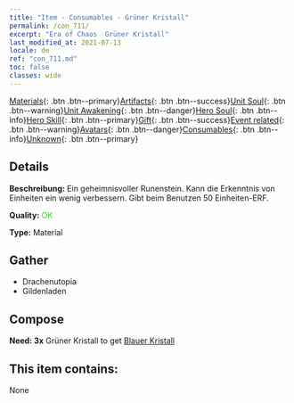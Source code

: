 ```yaml
---
title: "Item - Consumables - Grüner Kristall"
permalink: /con_711/
excerpt: "Era of Chaos  Grüner Kristall"
last_modified_at: 2021-07-13
locale: de
ref: "con_711.md"
toc: false
classes: wide
---
```

 [Materials](/ItemsDE/){: .btn .btn--primary}[Artifacts](/ItemsDE/Artifacts/){: .btn .btn--success}[Unit Soul](/ItemsDE/UnitSoul/){: .btn .btn--warning}[Unit Awakening](/ItemsDE/UnitAwakening/){: .btn .btn--danger}[Hero Soul](/ItemsDE/HeroSoul/){: .btn .btn--info}[Hero Skill](/ItemsDE/HeroSkill/){: .btn .btn--primary}[Gift](/ItemsDE/Gift/){: .btn .btn--success}[Event related](/ItemsDE/Events/){: .btn .btn--warning}[Avatars](/ItemsDE/Avatars/){: .btn .btn--danger}[Consumables](/ItemsDE/Consumables/){: .btn .btn--info}[Unknown](/ItemsDE/Unknown/){: .btn .btn--primary}

## Details
 **Beschreibung:** Ein geheimnisvoller Runenstein. Kann die Erkenntnis von Einheiten ein wenig verbessern. Gibt beim Benutzen 50 Einheiten-ERF.

 **Quality:** <span style="color: #32CD32">OK</span>

 **Type:** Material

## Gather

*    Drachenutopia 
*    Gildenladen 

## Compose

 **Need: 3x** Grüner Kristall to get [Blauer Kristall](/ItemsDE/con_716/)

## This item contains:

  None

